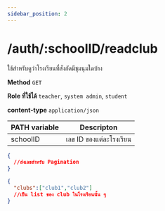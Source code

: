 ```yaml
---
sidebar_position: 2
---
```


# /auth/:schoolID/readclub


ใช้สำหรับดูว่าโรงเรียนที่สังกัดมีชุมนุมใดบ้าง


**Method** `GET`

**Role ที่ใช้ได้** `teacher`, `system admin`, `student`

**content-type** `application/json`

|PATH variable |Descripton|
|-----|--------|
|schoolID|เลข ID ของแต่ละโรงเรียน |

```json title="Request (Parginate)"
{
  //ส่งเลขสำหรับ Pagination 
}
```


```json title="Response (Parginate)"
{
  "clubs":["club1","club2"]
  //เป็น list ของ club ในโรงเรียนนั้น ๆ 
}
```